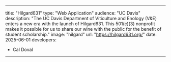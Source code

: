 ---

title: "Hilgard631"
type: "Web Application"
audience: "UC Davis"
description: "The UC Davis Department of Viticulture and Enology (V&E) enters a new era with the launch of Hilgard631. This 501(c)(3) nonprofit makes it possible for us to share our wine with the public for the benefit of student scholarship."
image: "hilgard"
url: "https://hilgard631.org/"
date: 2025-06-01
developers:

- Cal Doval

---